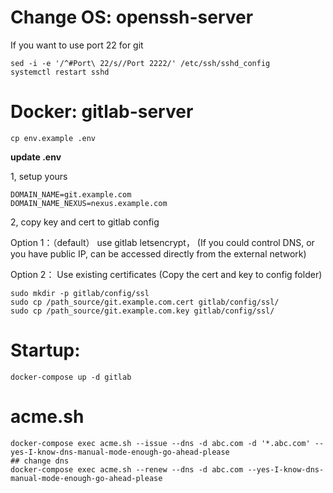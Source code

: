# Change OS: openssh-server
If you want to use port 22 for git
```
sed -i -e '/^#Port\ 22/s//Port 2222/' /etc/ssh/sshd_config
systemctl restart sshd
```

# Docker: gitlab-server
```shell
cp env.example .env
```

**update .env**

1, setup yours

```
DOMAIN_NAME=git.example.com
DOMAIN_NAME_NEXUS=nexus.example.com
```

2, copy key and cert to gitlab config

Option 1：（default）
use gitlab letsencrypt，
(If you could control DNS, or you have public IP, can be accessed directly from the external network)

Option 2：
Use existing certificates
(Copy the cert and key to config folder)

```
sudo mkdir -p gitlab/config/ssl
sudo cp /path_source/git.example.com.cert gitlab/config/ssl/
sudo cp /path_source/git.example.com.key gitlab/config/ssl/
```

# Startup:
```shell
docker-compose up -d gitlab
```

# acme.sh
```
docker-compose exec acme.sh --issue --dns -d abc.com -d '*.abc.com' --yes-I-know-dns-manual-mode-enough-go-ahead-please
## change dns
docker-compose exec acme.sh --renew --dns -d abc.com --yes-I-know-dns-manual-mode-enough-go-ahead-please
```